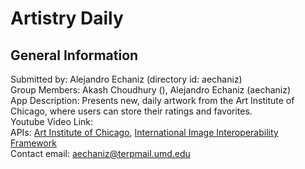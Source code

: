 # Artistry Daily

## General Information
Submitted by: Alejandro Echaniz (directory id: aechaniz)  
Group Members: Akash Choudhury (), Alejandro Echaniz (aechaniz)  
App Description: Presents new, daily artwork from the Art Institute of Chicago, 
where users can store their ratings and favorites.  
Youtube Video Link:  
APIs: [Art Institute of Chicago](https://api.artic.edu/docs/#collections), [International Image Interoperability Framework](https://iiif.io/api/image/2.0/)  
Contact email: aechaniz@terpmail.umd.edu
